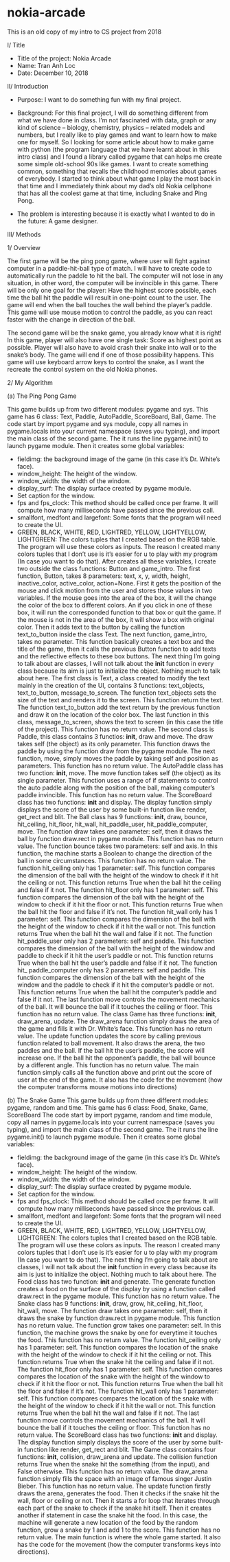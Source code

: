# nokia-arcade
This is an old copy of my intro to CS project from 2018 

I/ Title 

- Title of the project: Nokia Arcade
- Name: Tran Anh Loc
- Date: December 10, 2018

II/ Introduction 

- Purpose: I want to do something fun with my final project.
- Background: For this final project, I will do something different from what we have done
in class. I’m not fascinated with data, graph or any kind of science – biology, chemistry,
physics – related models and numbers, but I really like to play games and want to learn
how to make one for myself. So I looking for some article about how to make game with
python (the program language that we have learnt about in this intro class) and I found
a library called pygame that can helps me create some simple old-school 90s like games.
I want to create something common, something that recalls the childhood memories
about games of everybody. I started to think about what game I play the most back in
that time and I immediately think about my dad’s old Nokia cellphone that has all the
coolest game at that time, including Snake and Ping Pong.

- The problem is interesting because it is exactly what I wanted to do in the future: A
game designer. 

III/ Methods 

1/ Overview 

The first game will be the ping pong game, where user will fight against computer in a
paddle-hit-ball type of match. I will have to create code to automatically run the paddle
to hit the ball. The computer will not lose in any situation, in other word, the computer
will be invincible in this game. There will be only one goal for the player: Have the
highest score possible, each time the ball hit the paddle will result in one-point count to
the user. The game will end when the ball touches the wall behind the player’s paddle.
This game will use mouse motion to control the paddle, as you can react faster with the
change in direction of the ball.

The second game will be the snake game, you already know what it is right! In this
game, player will also have one single task: Score as highest point as possible. Player will
also have to avoid crash their snake into wall or to the snake’s body. The game will end
if one of those possibility happens. This game will use keyboard arrow keys to control
the snake, as I want the recreate the control system on the old Nokia phones.

2/ My Algorithm

(a) The Ping Pong Game

This game builds up from two different modules: pygame and sys.
This game has 6 class: Text, Paddle, AutoPaddle, ScoreBoard, Ball, Game.
The code start by import pygame and sys module, copy all names in pygame.locals
into your current namespace (saves you typing), and import the main class of the
second game. The it runs the line pygame.init() to launch pygame module. Then it
creates some global variables:

- fieldimg: the background image of the game (in this case it’s Dr. White’s face).
- window_height: The height of the window.
- window_width: the width of the window.
- display_surf: The display surface created by pygame module.
- Set caption for the window.
- fps and fps_clock: This method should be called once per frame. It will compute
how many milliseconds have passed since the previous call.
- smallfont, medfont and largefont: Some fonts that the program will need to create
the UI.
- GREEN, BLACK, WHITE, RED, LIGHTRED, YELLOW, LIGHTYELLOW, LIGHTGREEN: The
colors tuples that I created based on the RGB table. The program will use these
colors as inputs. The reason I created many colors tuples that I don’t use is it’s easier
for u to play with my program (In case you want to do that).
After creates all these variables, I create two outside the class functions: Button and
game_intro. The first function, Button, takes 8 parameters: text, x, y, width, height,
inactive_color, active_color, action=None. First it gets the position of the mouse and
click motion from the user and stores those values in two variables. If the mouse
goes into the area of the box, it will the change the color of the box to different
colors. An if you click in one of these box, it will run the corresponded function to
that box or quit the game. If the mouse is not in the area of the box, it will show a box with original color. Then it adds text to the button by calling the function
text_to_button inside the class Text. The next function, game_intro, takes no
parameter. This function basically creates a text box and the title of the game, then
it calls the previous Button function to add texts and the reflective effects to these
box buttons.
The next thing I’m going to talk about are classes, I will not talk about the __init__
function in every class because its aim is just to initialize the object. Nothing much to
talk about here.
The first class is Text, a class created to modify the text mainly in the creation of the
UI, contains 3 functions: text_objects, text_to_button, message_to_screen. The
function text_objects sets the size of the text and renders it to the screen. This
function return the text. The function text_to_button add the text return by the
previous function and draw it on the location of the color box. The last function in
this class, message_to_screen, shows the text to screen (in this case the title of the
project). This function has no return value.
The second class is Paddle, this class contains 3 functios: __init__, draw and move.
The draw takes self (the object) as its only parameter. This function draws the
paddle by using the function draw from the pygame module. The next function,
move, simply moves the paddle by taking self and position as parameters. This
function has no return value.
The AutoPaddle class has two function: __init__, move. The move function takes
self (the object) as its single parameter. This function uses a range of if statements
to control the auto paddle along with the position of the ball, making computer’s
paddle invincible. This function has no return value.
The ScoreBoard class has two functions: __init__ and display. The display function
simply displays the score of the user by some built-in function like render, get_rect
and blit.
The Ball class has 9 functions: __init__, draw, bounce, hit_ceiling, hit_floor,
hit_wall, hit_paddle_user, hit_paddle_computer, move. The function draw takes
one parameter: self, then it draws the ball by function draw.rect in pygame module.
This function has no return value. The function bounce takes two parameters: self
and axis. In this function, the machine starts a Boolean to change the direction of
the ball in some circumstances. This function has no return value. The function
hit_ceiling only has 1 parameter: self. This function compares the dimension of the
ball with the height of the window to check if it hit the ceiling or not. This function
returns True when the ball hit the ceiling and false if it not. The function hit_floor
only has 1 parameter: self. This function compares the dimension of the ball with the
height of the window to check if it hit the floor or not. This function returns True
when the ball hit the floor and false if it’s not. The function hit_wall only has 1
parameter: self. This function compares the dimension of the ball with the height of
the window to check if it hit the wall or not. This function returns True when the ball
hit the wall and false if it not. The function hit_paddle_user only has 2 parameters:
self and paddle. This function compares the dimension of the ball with the height of
the window and paddle to check if it hit the user’s paddle or not. This function
returns True when the ball hit the user’s paddle and false if it not. The function hit_
paddle_computer only has 2 parameters: self and paddle. This function compares
the dimension of the ball with the height of the window and the paddle to check if it
hit the computer’s paddle or not. This function returns True when the ball hit the
computer’s paddle and false if it not. The last function move controls the movement
mechanics of the ball. It will bounce the ball if it touches the ceiling or floor. This
function has no return value.
The class Game has three functions: __init__, draw_arena, update. The draw_arena
function simply draws the area of the game and fills it with Dr. White’s face. This
function has no return value. The update function updates the score by calling
previous function related to ball movement. It also draws the arena, the two paddles
and the ball. If the ball hit the user’s paddle, the score will increase one. If the ball
hit the opponent’s paddle, the ball will bounce by a different angle. This function has
no return value.
The main function simply calls all the function above and print out the score of user
at the end of the game. It also has the code for the movement (how the computer
transforms mouse motions into directions)

(b) The Snake Game 
This game builds up from three different modules: pygame, random and time.
This game has 6 class: Food, Snake, Game, ScoreBoard
The code start by import pygame, random and time module, copy all names in
pygame.locals into your current namespace (saves you typing), and import the main
class of the second game. The it runs the line pygame.init() to launch pygame
module. Then it creates some global variables:
- fieldimg: the background image of the game (in this case it’s Dr. White’s face).
- window_height: The height of the window.
- window_width: the width of the window.
- display_surf: The display surface created by pygame module.
- Set caption for the window.
- fps and fps_clock: This method should be called once per frame. It will compute
how many milliseconds have passed since the previous call.
- smallfont, medfont and largefont: Some fonts that the program will need to create
the UI.
- GREEN, BLACK, WHITE, RED, LIGHTRED, YELLOW, LIGHTYELLOW, LIGHTGREEN: The
colors tuples that I created based on the RGB table. The program will use these
colors as inputs. The reason I created many colors tuples that I don’t use is it’s easier
for u to play with my program (In case you want to do that).
The next thing I’m going to talk about are classes, I will not talk about the __init__
function in every class because its aim is just to initialize the object. Nothing much to
talk about here.
The Food class has two function: __init__ and generate. The generate function
creates a food on the surface of the display by using a function called draw.rect in
the pygame module. This function has no return value.
The Snake class has 9 functions: __init__, draw, grow, hit_ceiling, hit_floor,
hit_wall, move. The function draw takes one parameter: self, then it draws the
snake by function draw.rect in pygame module. This function has no return value.
The function grow takes one parameter: self. In this function, the machine grows the
snake by one for everytime it touches the food. This function has no return value.
The function hit_ceiling only has 1 parameter: self. This function compares the
location of the snake with the height of the window to check if it hit the ceiling or
not. This function returns True when the snake hit the ceiling and false if it not. The
function hit_floor only has 1 parameter: self. This function compares compares the
location of the snake with the height of the window to check if it hit the floor or not.
This function returns True when the ball hit the floor and false if it’s not. The
function hit_wall only has 1 parameter: self. This function compares compares the
location of the snake with the height of the window to check if it hit the wall or not.
This function returns True when the ball hit the wall and false if it not. The last
function move controls the movement mechanics of the ball. It will bounce the ball
if it touches the ceiling or floor. This function has no return value.
The ScoreBoard class has two functions: __init__ and display. The display function
simply displays the score of the user by some built-in function like render, get_rect
and blit.
The Game class contains four functions: __init__, collision, draw_arena and update.
The collision function returns True when the snake hit the something (from the
input), and False otherwise. This function has no return value. The draw_arena
function simply fills the space with an image of famous singer Justin Bieber. This
function has no return value. The update function firstly draws the arena, generates
the food. Then it checks if the snake hit the wall, floor or ceiling or not. Then it starts
a for loop that iterates through each part of the snake to check if the snake hit itself.
Then it creates another if statement in case the snake hit the food. In this case, the
machine will generate a new location of the food by the random function, grow a
snake by 1 and add 1 to the score. This function has no return value.
The main function is where the whole game started. It also has the code for the
movement (how the computer transforms keys into directions).
